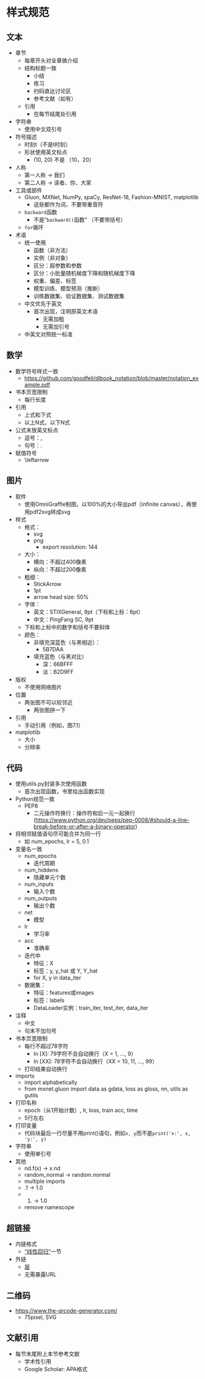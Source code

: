 # 样式规范

## 文本

* 章节
  * 每章开头对全章做介绍
  * 结构标题一致
    * 小结
    * 练习
    * 扫码直达讨论区
    * 参考文献（如有）
  * 引用
    * 在每节结尾处引用
* 字符串
  * 使用中文双引号
* 符号描述
  * 时刻t（不是t时刻）
  * 形状使用英文标点
    * (10, 20) 不是 （10，20）
* 人称
  * 第一人称 → 我们
  * 第二人称 → 读者、你、大家
* 工具或部件
  * Gluon, MXNet, NumPy, spaCy, ResNet-18, Fashion-MNIST, matplotlib
    * 这些都作为词，不要带重音符
  * `backward`函数
    * 不是“`backward()`函数” （不要带括号）
  * `for`循环
* 术语
  * 统一使用
    * 函数（非方法）
    * 实例（非对象）
    * 区分：超参数和参数
    * 区分：小批量随机梯度下降和随机梯度下降
    * 权重、偏差、标签
    * 模型训练、模型预测（推断）
    * 训练数据集、验证数据集、测试数据集
  * 中文优先于英文
    * 首次出现，注明原英文术语
      * 无需加粗
      * 无需加引号
  * 中英文对照统一标准

## 数学

* 数学符号样式一致
  * <https://github.com/goodfeli/dlbook_notation/blob/master/notation_example.pdf>
* 书本页宽限制
  * 每行长度
* 引用
  * 上式和下式
  * 以上N式，以下N式
* 公式末放英文标点
  * 逗号：,
  * 句号：.
* 赋值符号
  * \leftarrow

## 图片

* 软件
  * 使用OmniGraffle制图，以100%的大小导出pdf（infinite canvas），再使用pdf2svg转成svg
* 样式
  * 格式：
    * svg
    * png
      * export resolution: 144
  * 大小：
    * 横向：不超过400像素
    * 纵向：不超过200像素
  * 粗细：
    * StickArrow
    * 1pt
    * arrow head size: 50%
  * 字体：
    * 英文：STIXGeneral, 9pt（下标和上标：6pt）
    * 中文：PingFang SC, 9pt
  * 下标和上标中的数字和括号不要斜体
  * 颜色：
    * 非填充深蓝色（与黑相近）：
      * 5B7DAA
    * 填充蓝色（与黑对比）
      * 深：66BFFF
      * 淡：B2D9FF
* 版权
  * 不使用网络图片
* 位置
  * 两张图不可以较邻近
    * 两张图拼一下
* 引用
  * 手动引用（例如，图7.1）
* matplotlib
  * 大小
  * 分辨率

## 代码

* 使用utils.py封装多次使用函数
  * 首次出现函数，书里给出函数实现
* Python规范一致
  * PEP8
    * 二元操作符换行：操作符和后一元一起换行 (<https://www.python.org/dev/peps/pep-0008/#should-a-line-break-before-or-after-a-binary-operator>)
* 将相邻赋值语句尽可能合并为同一行
  * 如 num_epochs, lr = 5, 0.1
* 变量名一致
  * num_epochs
    * 迭代周期
  * num_hiddens
    * 隐藏单元个数
  * num_inputs
    * 输入个数
  * num_outputs
    * 输出个数
  * net
    * 模型
  * lr
    * 学习率
  * acc
    * 准确率
  * 迭代中
    * 特征：X
    * 标签：y, y_hat 或 Y, Y_hat
    * for X, y in data_iter
  * 数据集：
    * 特征：features或images
    * 标签：labels
    * DataLoader实例：train_iter, test_iter, data_iter
* 注释
  * 中文
  * 句末不加句号
* 书本页宽限制
  * 每行不超过78字符
    * In [X]: 79字符不会自动换行（X = 1, ..., 9）
    * In [XX]: 78字符不会自动换行（XX = 10, 11, ..., 99）
  * 打印结果自动换行
* imports
  * import alphabetically
  * from mxnet.gluon import data as gdata, loss as gloss, nn, utils as gutils
* 打印名称
  * epoch（从1开始计数）, lr, loss, train acc, time
  * 5行左右
* 打印变量
  * 代码块最后一行尽量不用print()语句，例如`x, y`而不是`print('x:', x, 'y:', y)`
* 字符串
  * 使用单引号
* 其他
  * nd.f(x) → x.nd
  * random_normal → random.normal
  * multiple imports
  * .1 → 1.0
  * 1. → 1.0
  * remove namescope

## 超链接

* 内链格式
  * [“线性回归”](linear-reg.md)一节
* 外链
  * [层](http:bla)
  * 无需暴露URL

## 二维码

* <https://www.the-qrcode-generator.com/>
  * 75pixel, SVG

## 文献引用

* 每节末尾附上本节参考文献
  * 学术性引用
  * Google Scholar: APA格式

